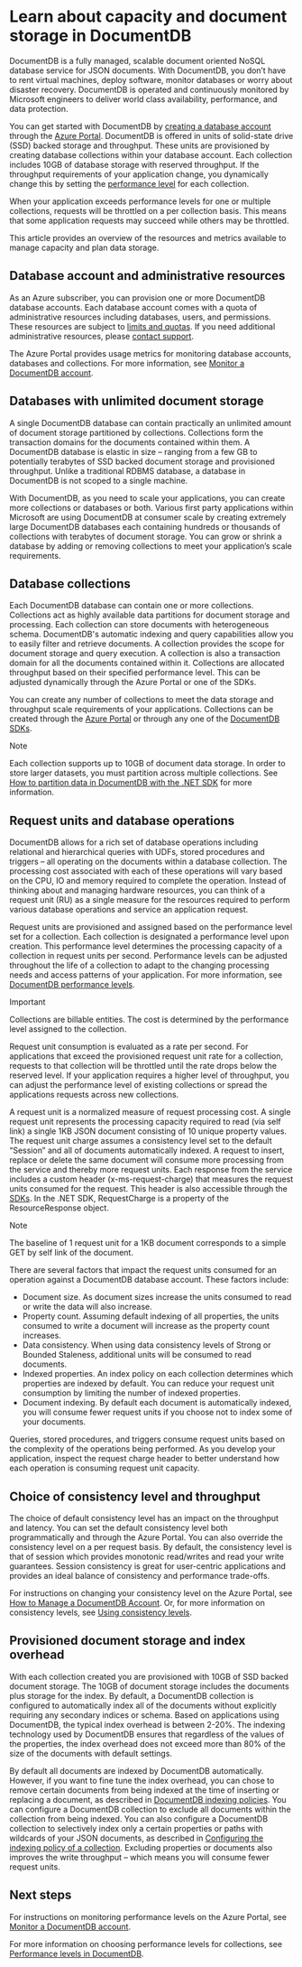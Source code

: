 <properties 
    pageTitle="DocumentDB - Capacity - Document storage | Microsoft Azure" 
    description="Learn about data storage and document storage in DocumentDB and how you can scale DocumentDB to meet the capacity needs of your application." 
    keywords="document storage"
    services="documentdb" 
    authors="mimig1" 
    manager="jhubbard" 
    editor="cgronlun" 
    documentationCenter=""/>

<tags 
    ms.service="documentdb" 
    ms.workload="data-services" 
    ms.tgt_pltfrm="na" 
    ms.devlang="na" 
    ms.topic="article" 
    ms.date="01/27/2016" 
    ms.author="mimig"/>

# Learn about capacity and document storage in DocumentDB
DocumentDB is a fully managed, scalable document oriented NoSQL database service for JSON documents.  With DocumentDB, you don’t have to rent virtual machines, deploy software, monitor databases or worry about disaster recovery. DocumentDB is operated and continuously monitored by Microsoft engineers to deliver world class availability, performance, and data protection.  

You can get started with DocumentDB by [creating a database account](documentdb-create-account.md) through the [Azure Portal](https://portal.azure.com/). DocumentDB is offered in units of solid-state drive (SSD) backed storage and throughput. These units are provisioned by creating database collections within your database account. Each collection includes 10GB of database storage with reserved throughput. If the throughput requirements of your application change, you dynamically change this by setting the [performance level](documentdb-performance-levels.md) for each collection.  

When your application exceeds performance levels for one or multiple collections, requests will be throttled on a per collection basis. This means that some application requests may succeed while others may be throttled.

This article provides an overview of the resources and metrics available to manage capacity and plan data storage. 

## Database account and administrative resources
As an Azure subscriber, you can provision one or more DocumentDB database accounts. Each database account comes with a quota of administrative resources including databases, users, and permissions. These resources are subject to [limits and quotas](documentdb-limits.md). If you need additional administrative resources, please [contact support](documentdb-increase-limits.md).   

The Azure Portal provides usage metrics for monitoring database accounts, databases and collections. For more information, see [Monitor a DocumentDB account](documentdb-monitor-accounts.md).

## Databases with unlimited document storage
A single DocumentDB database can contain practically an unlimited amount of document storage partitioned by collections. Collections form the transaction domains for the documents contained within them. A DocumentDB database is elastic in size – ranging from a few GB to potentially terabytes of SSD backed document storage and provisioned throughput. Unlike a traditional RDBMS database, a database in DocumentDB is not scoped to a single machine.   

With DocumentDB, as you need to scale your applications, you can create more collections or databases or both. Various first party applications within Microsoft are using DocumentDB at consumer scale by creating extremely large DocumentDB databases each containing hundreds or thousands of collections with terabytes of document storage. You can grow or shrink a database by adding or removing collections to meet your application’s scale requirements. 

## Database collections
Each DocumentDB database can contain one or more collections. Collections act as highly available data partitions for document storage and processing. Each collection can store documents with heterogeneous schema. DocumentDB's automatic indexing and query capabilities allow you to easily filter and retrieve documents. A collection provides the scope for document storage and query execution. A collection is also a transaction domain for all the documents contained within it. Collections are allocated throughput based on their specified performance level.  This can be adjusted dynamically through the Azure Portal or one of the SDKs. 

You can create any number of collections to meet the data storage and throughput scale requirements of your applications. Collections can be created through the [Azure Portal](https://portal.azure.com/) or through any one of the [DocumentDB SDKs](documentdb-sdk-dotnet.md).   

> [!NOTE]
> Each collection supports up to 10GB of document data storage. In order to store larger datasets, you must partition across multiple collections. See [How to partition data in DocumentDB with the .NET SDK](documentdb-sharding.md) for more information.
> 
> 
## Request units and database operations
DocumentDB allows for a rich set of database operations including relational and hierarchical queries with UDFs, stored procedures and triggers – all operating on the documents within a database collection. The processing cost associated with each of these operations will vary based on the CPU, IO and memory required to complete the operation. Instead of thinking about and managing hardware resources, you can think of a request unit (RU) as a single measure for the resources required to perform various database operations and service an application request.

Request units are provisioned and assigned based on the performance level set for a collection. Each collection is designated a performance level upon creation. This performance level determines the processing capacity of a collection in request units per second. Performance levels can be adjusted throughout the life of a collection to adapt to the changing processing needs and access patterns of your application. For more information, see [DocumentDB performance levels](documentdb-performance-levels.md). 

> [!IMPORTANT]
> Collections are billable entities. The cost is determined by the performance level assigned to the collection. 
> 
> 
Request unit consumption is evaluated as a rate per second. For applications that exceed the provisioned request unit rate for a collection, requests to that collection will be throttled until the rate drops below the reserved level. If your application requires a higher level of throughput, you can adjust the performance level of existing collections or spread the applications requests across new collections.

A request unit is a normalized measure of request processing cost. A single request unit represents the processing capacity required to read (via self link) a single 1KB JSON document consisting of 10 unique property values. The request unit charge assumes a consistency level set to the default “Session” and all of documents automatically indexed. A request to insert, replace or delete the same document will consume more processing from the service and thereby more request units. Each response from the service includes a custom header (x-ms-request-charge) that measures the request units consumed for the request. This header is also accessible through the [SDKs](documentdb-sdk-dotnet.md). In the .NET SDK, RequestCharge is a property of the ResourceResponse object.

> [!NOTE]
> The baseline of 1 request unit for a 1KB document corresponds to a simple GET by self link of the document. 
> 
> 
There are several factors that impact the request units consumed for an operation against a DocumentDB database account. These factors include:

* Document size. As document sizes increase the units consumed to read or write the data will also increase.
* Property count. Assuming default indexing of all properties, the units consumed to write a document will increase as the property count increases.
* Data consistency. When using data consistency levels of Strong or Bounded Staleness, additional units will be consumed to read documents.
* Indexed properties. An index policy on each collection determines which properties are indexed by default. You can reduce your request unit consumption by limiting the number of indexed properties. 
* Document indexing. By default each document is automatically indexed, you will consume fewer request units if you choose not to index some of your documents.

Queries, stored procedures, and triggers consume request units based on the complexity of the operations being performed. As you develop your application, inspect the request charge header to better understand how each operation is consuming request unit capacity.  

## Choice of consistency level and throughput
The choice of default consistency level has an impact on the throughput and latency. You can set the default consistency level both programmatically and through the Azure Portal. You can also override the consistency level on a per request basis. By default, the consistency level is that of session which provides monotonic read/writes and read your write guarantees. Session consistency is great for user-centric applications and provides an ideal balance of consistency and performance trade-offs.    

For instructions on changing your consistency level on the Azure Portal, see [How to Manage a DocumentDB Account](documentdb-manage-account.md#consistency). Or, for more information on consistency levels, see [Using consistency levels](documentdb-consistency-levels.md).

## Provisioned document storage and index overhead
With each collection created you are provisioned with 10GB of SSD backed document storage. The 10GB of document storage includes the documents plus storage for the index. By default, a DocumentDB collection is configured to automatically index all of the documents without explicitly requiring any secondary indices or schema. Based on applications using DocumentDB, the typical index overhead is between 2-20%. The indexing technology used by DocumentDB ensures that regardless of the values of the properties, the index overhead does not exceed more than 80% of the size of the documents with default settings. 

By default all documents are indexed by DocumentDB automatically. However, if you want to fine tune the index overhead, you can chose to remove certain documents from being indexed at the time of inserting or replacing a document, as described in [DocumentDB indexing policies](documentdb-indexing-policies.md). You can configure a DocumentDB collection to exclude all documents within the collection from being indexed. You can also configure a DocumentDB collection to selectively index only a certain properties or paths with wildcards of your JSON documents, as described in [Configuring the indexing policy of a collection](documentdb-indexing-policies.md#configuring-the-indexing-policy-of-a-collection). Excluding properties or documents also improves the write throughput – which means you will consume fewer request units.   

## Next steps
For instructions on monitoring performance levels on the Azure Portal, see [Monitor a DocumentDB account](documentdb-monitor-accounts.md).

For more information on choosing performance levels for collections, see [Performance levels in DocumentDB](documentdb-performance-levels.md).

